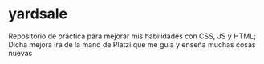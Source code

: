 # yardsale
Repositorio de práctica para mejorar mis habilidades con CSS, JS y HTML;
Dicha mejora ira de la mano de Platzi que me guía y enseña muchas cosas nuevas
